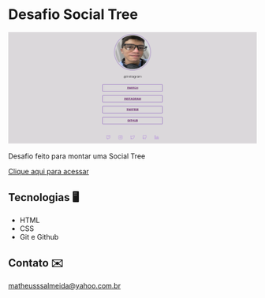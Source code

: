 # Desafio Social Tree

![preview](./.github/preview.png)

Desafio feito para montar uma Social Tree

[Clique aqui para acessar](https://matheusalmeida28.github.io/Desafio_HTML_CSS/)

## Tecnologias 🖥️

- HTML
- CSS
- Git e Github

## Contato ✉️

matheusssalmeida@yahoo.com.br